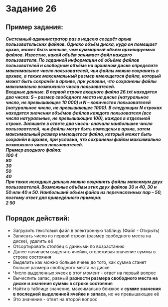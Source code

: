 # Задание 26
## Пример задания:
***Системный администратор раз в неделю создаёт архив пользовательских файлов. Однако объём диска, куда он помещает архив, может быть меньше, чем суммарный объём архивируемых файлов. Известно, какой объём занимает файл каждого пользователя. По заданной информации об объёме файлов пользователей и свободном объёме на архивном диске определите максимальное число пользователей, чьи файлы можно сохранить в архиве, а также максимальный размер имеющегося файла, который может быть сохранён в архиве, при условии, что сохранены файлы максимально возможного числа пользователей.  
Входные данные. В первой строке входного файла 26.txt находятся два числа: S – размер свободного места на диске (натуральное число, не превышающее 10 000) и N – количество пользователей (натуральное число, не превышающее 1000). В следующих N строках находятся значения объёмов файлов каждого пользователя (все числа натуральные, не превышающие 100), каждое в отдельной строке. Запишите в ответе два числа: сначала наибольшее число пользователей, чьи файлы могут быть помещены в архив, затем максимальный размер имеющегося файла, который может быть сохранён в архиве, при условии, что сохранены файлы максимально возможного числа пользователей.  
Пример входного файла:  
100 4  
80  
30  
50  
40  
При таких исходных данных можно сохранить файлы максимум двух пользователей. Возможные объёмы этих двух файлов 30 и 40, 30 и 50 или 40 и 50. Наибольший объём файла из перечисленных пар – 50, поэтому ответ для приведённого примера:  
2 50***

## Порядок действий:
- Загрузить текстовый файл в электронную таблицу (Файл - Открыть)
- Записать число из первой строки (размер свободного места на диске), удалить её
- Отсортировать столбец с данными по возрастанию
- Далее начинаем выделять ячейки, отслеживая значение суммы в строке состояния
- Выделить как можно больше ячеек до того, как сумма станет больше размера свободного места на диске
- Число выделенных ячеек в этот момент - ответ на первый вопрос
- Вычислить запас, равный **разности размера свободного места на диске и значения суммы в строке состояния**
- Найти в таблице значение, максимально близкое к **сумме значения в последней выделенной ячейке и запаса**, но не превышающее её
- Это значение - ответ на второй вопрос
